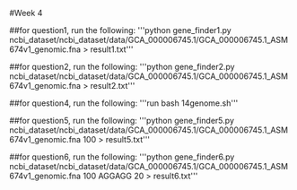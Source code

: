 #Week 4

##for question1, run the following:
'''python gene_finder1.py ncbi_dataset/ncbi_dataset/data/GCA_000006745.1/GCA_000006745.1_ASM674v1_genomic.fna > result1.txt'''

##for question2, run the following:
'''python gene_finder2.py ncbi_dataset/ncbi_dataset/data/GCA_000006745.1/GCA_000006745.1_ASM674v1_genomic.fna > result2.txt'''

##for question4, run the following:
'''run bash 14genome.sh'''

##for question5, run the following:
'''python gene_finder5.py ncbi_dataset/ncbi_dataset/data/GCA_000006745.1/GCA_000006745.1_ASM674v1_genomic.fna 100 > result5.txt'''

##for question6, run the following:
'''python gene_finder6.py ncbi_dataset/ncbi_dataset/data/GCA_000006745.1/GCA_000006745.1_ASM674v1_genomic.fna 100 AGGAGG 20 > result6.txt'''
